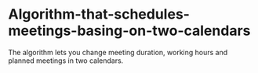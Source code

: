 # Algorithm-that-schedules-meetings-basing-on-two-calendars
The algorithm lets you change meeting duration, working hours and planned meetings in two calendars.
